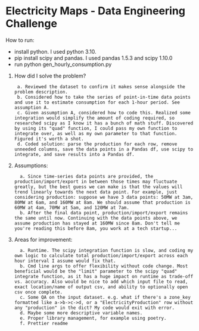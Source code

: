 # Electricity Maps - Data Engineering Challenge

How to run:
- install python. I used python 3.10.
- pip install scipy and pandas. I used pandas 1.5.3 and scipy 1.10.0
- run python gen_hourly_consumption.py

1. How did I solve the problem?

        a. Reviewed the dataset to confirm it makes sense alongside the problem description.
        b. Considered how to take the series of point-in-time data points and use it to estimate consumption for each 1-hour period. See assumption A.
        c. Given assumption A, considered how to code this. Realized some integration would simplify the amount of coding required, so researched scipy as I know it has a bunch of math stuff. Discovered by using its "quad" function, I could pass my own function to integrate over, as well as my own parameter to that function. Figured it's worth a shot.
        d. Coded solution: parse the production for each row, remove unneeded columns, save the data points in a Pandas df, use scipy to integrate, and save results into a Pandas df.
2. Assumptions:

         a. Since time-series data points are provided, the production/import/export in between those times may fluctuate greatly, but the best guess we can make is that the values will trend linearly towards the next data point. For example, just considering production: suppose we have 3 data points: 50MW at 3am, 80MW at 6am, and 160MW at 8am. We should assume that production is 60MW at 4am, 70MW at 5am, and 120MW at 7am.
         b. After the final data point, production/import/export remains the same until now. Continuing with the data points above, we assume production has stayed at 160MW since 8am. Don't tell me you're reading this before 8am, you work at a tech startup...
3. Areas for improvement:

         a. Runtime. The scipy integration function is slow, and coding my own logic to calculate total production/import/export across each hour interval I assume would fix that. 
         b. Cmd line args to offer flexibility without code change. Most beneficial would be the "limit" parameter to the scipy "quad" integrate function, as it has a huge impact on runtime as trade-off vs. accuracy. Also would be nice to add which input file to read, exact location/name of output csv, and ability to optionally open csv once complete.
         c. Some QA on the input dataset. e.g. what if there's a zone_key formatted like a->b->c->d, or a "ElectricityProduction" row without any "production" in the dict? My code would exit with error.
         d. Maybe some more descriptive variable names.
         e. Proper library management, for example using poetry.
         f. Prettier readme